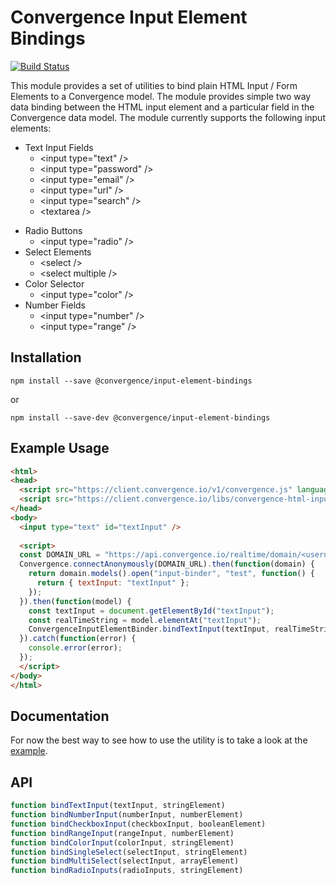# Convergence Input Element Bindings
[![Build Status](https://travis-ci.org/convergencelabs/input-element-bindings.svg?branch=master)](https://travis-ci.org/convergencelabs/input-element-bindings)

This module provides a set of utilities to bind plain HTML Input / Form Elements to a Convergence model. The module provides simple two way data binding between the HTML input element and a particular field in the Convergence data model. The module currently supports the following input elements:

* Text Input Fields
  * &lt;input type="text" /&gt;
  * &lt;input type="password" /&gt;
  * &lt;input type="email" /&gt;
  - &lt;input type="url" /&gt;
  - &lt;input type="search" /&gt;
  - &lt;textarea /&gt;
- Radio Buttons
  - &lt;input type="radio" /&gt;
- Select Elements
  - &lt;select /&gt;
  - &lt;select multiple /&gt; 
- Color Selector
  - &lt;input type="color" /&gt;
- Number Fields
  - &lt;input type="number" /&gt;
  - &lt;input type="range" /&gt;

## Installation
```npm install --save @convergence/input-element-bindings```

or

```npm install --save-dev @convergence/input-element-bindings```

## Example Usage

```html
<html>
<head>
  <script src="https://client.convergence.io/v1/convergence.js" language="JavaScript" />
  <script src="https://client.convergence.io/libs/convergence-html-input-bindings.js" language="JavaScript" />
</head>
<body>
  <input type="text" id="textInput" />
  
  <script>
  const DOMAIN_URL = "https://api.convergence.io/realtime/domain/<username>/<domain-id>";
  Convergence.connectAnonymously(DOMAIN_URL).then(function(domain) {
    return domain.models().open("input-binder", "test", function() {
      return { textInput: "textInput" };
    });
  }).then(function(model) {
    const textInput = document.getElementById("textInput");
    const realTimeString = model.elementAt("textInput");
    ConvergenceInputElementBinder.bindTextInput(textInput, realTimeString);
  }).catch(function(error) {
    console.error(error);
  });
  </script>
</body>
</html>
```

## Documentation
For now the best way to see how to use the utility is to take a look at the [example](example).

## API
```javascript
function bindTextInput(textInput, stringElement)
function bindNumberInput(numberInput, numberElement)
function bindCheckboxInput(checkboxInput, booleanElement)
function bindRangeInput(rangeInput, numberElement)
function bindColorInput(colorInput, stringElement)
function bindSingleSelect(selectInput, stringElement)
function bindMultiSelect(selectInput, arrayElement)
function bindRadioInputs(radioInputs, stringElement)
```
